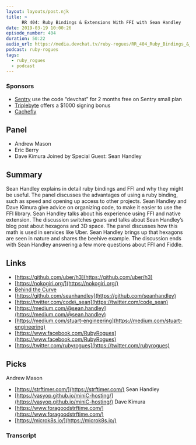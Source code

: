 ```yaml
---
layout: layouts/post.njk
title: >
      RR 404: Ruby Bindings & Extensions With FFI with Sean Handley
date: 2019-03-19 10:00:26
episode_number: 404
duration: 50:22
audio_url: https://media.devchat.tv/ruby-rogues/RR_404_Ruby_Bindings_&_Extensions_Get_In_The_C_with_Sean_Handley.mp3
podcast: ruby-rogues
tags: 
  - ruby_rogues
  - podcast
---
```


### Sponsors

- [Sentry](https://sentry.io/welcome/) use the code “devchat” for 2 months free on Sentry small plan
- [Triplebyte](https://triplebyte.com/rogues) offers a $1000 signing bonus
- [Cachefly](https://www.cachefly.com/)

## Panel

- Andrew Mason
- Eric Berry
- Dave Kimura
Joined by Special Guest: Sean Handley
## Summary
Sean Handley explains in detail ruby bindings and FFI and why they might be useful. The panel discusses the advantages of using a ruby binding, such as speed and opening up access to other projects. Sean Handley and Dave Kimura give advice on organizing code, to make it easier to use the FFI library. Sean Handley talks about his experience using FFI and native extension. The discussion switches gears and talks about Sean Handley’s blog post about hexagons and 3D space. The panel discusses how this math is used in services like Uber. Sean Handley brings up that hexagons are seen in nature and shares the beehive example. The discussion ends with Sean Handley answering a few more questions about FFI and Fiddle.
## Links

- [https://github.com/uber/h3](https://github.com/uber/h3)
- [https://nokogiri.org/](https://nokogiri.org/)
- [Behind the Curve](https://www.netflix.com/title/81015076)
- [https://github.com/seanhandley](https://github.com/seanhandley)
- [https://twitter.com/code\_sean](https://twitter.com/code_sean)
- [https://medium.com/@sean.handley](https://medium.com/@sean.handley)
- [https://medium.com/stuart-engineering](https://medium.com/stuart-engineering)
- [https://www.facebook.com/RubyRogues](https://www.facebook.com/RubyRogues)
- [https://twitter.com/rubyrogues](https://twitter.com/rubyrogues)

## Picks
Andrew Mason
- [https://strftimer.com/](https://strftimer.com/)
Sean Handley
- [https://vasyop.github.io/miniC-hosting/](https://vasyop.github.io/miniC-hosting/)
Dave Kimura
- [https://www.foragoodstrftime.com/](https://www.foragoodstrftime.com/)
- [https://microk8s.io/](https://microk8s.io/)


### Transcript


